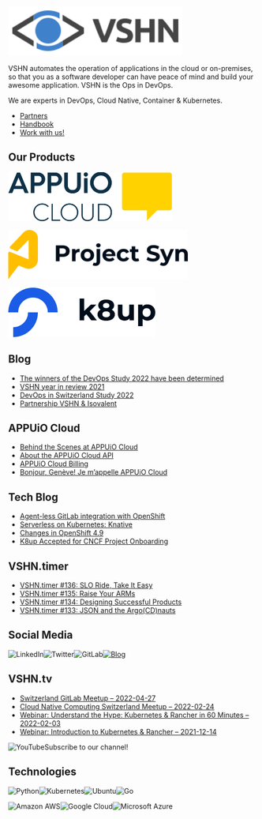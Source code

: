 [<img src="https://raw.githubusercontent.com/vshn/.github/main/profile/images/vshn.svg" alt="APPUiO Cloud" height="100"/>](https://vshn.ch/)

VSHN automates the operation of applications in the cloud or on-premises, so that you as a software developer can have peace of mind and build your awesome application. VSHN is the Ops in DevOps.

We are experts in DevOps, Cloud Native, Container & Kubernetes.

- [Partners](https://www.vshn.ch/en/partners/)
- [Handbook](https://handbook.vshn.ch/)
- [Work with us!](https://www.vshn.ch/en/jobs/)

## Our Products

[<img src="https://raw.githubusercontent.com/vshn/.github/main/profile/images/appuio-cloud.svg" alt="APPUiO Cloud" height="100"/>](https://docs.appuio.cloud/)

[<img src="https://github.com/vshn/.github/raw/main/profile/images/project-syn.svg" alt="Project Syn" height="100"/>](https://syn.tools/)

[<img src="https://github.com/vshn/.github/raw/main/profile/images/k8up.svg" alt="K8up" height="100"/>](https://k8up.io/)

## Blog

<!-- GENERAL:START -->
- [The winners of the DevOps Study 2022 have been determined](https://www.vshn.ch/en/blog/the-winners-of-the-devops-study-2022-have-been-determined/)
- [VSHN year in review 2021](https://www.vshn.ch/en/blog/vshn-year-in-review-2021/)
- [DevOps in Switzerland Study 2022](https://www.vshn.ch/en/blog/devops-in-switzerland-study-2022/)
- [Partnership VSHN &amp; Isovalent](https://www.vshn.ch/en/blog/partnership-vshn-isovalent/)
<!-- GENERAL:END -->

## APPUiO Cloud

<!-- APPUIOCLOUD:START -->
- [Behind the Scenes at APPUiO Cloud](https://www.vshn.ch/blog/behind-the-scenes-at-appuio-cloud/)
- [About the APPUiO Cloud API](https://www.vshn.ch/blog/about-the-appuio-cloud-api/)
- [APPUiO Cloud Billing](https://www.vshn.ch/blog/appuio-cloud-billing/)
- [Bonjour, Genève! Je m’appelle APPUiO Cloud](https://www.vshn.ch/blog/bonjour-geneve-je-mappelle-appuio-cloud/)
<!-- APPUIOCLOUD:END -->

## Tech Blog

<!-- TECH:START -->
- [Agent-less GitLab integration with OpenShift](https://www.vshn.ch/en/blog/agent-less-gitlab-integration-with-openshift/)
- [Serverless on Kubernetes: Knative](https://www.vshn.ch/en/blog/serverless-on-kubernetes-knative/)
- [Changes in OpenShift 4.9](https://www.vshn.ch/en/blog/changes-in-openshift-4-9/)
- [K8up Accepted for CNCF Project Onboarding](https://www.vshn.ch/en/blog/k8up-accepted-for-cncf-project-onboarding/)
<!-- TECH:END -->

## VSHN.timer

<!-- VSHNTIMER:START -->
- [VSHN.timer #136: SLO Ride, Take It Easy](https://www.vshn.ch/blog/vshn-timer-136-slo-ride-take-it-easy/)
- [VSHN.timer #135: Raise Your ARMs](https://www.vshn.ch/blog/vshn-timer-135-raise-your-arms/)
- [VSHN.timer #134: Designing Successful Products](https://www.vshn.ch/blog/vshn-timer-134-designing-successful-products/)
- [VSHN.timer #133: JSON and the Argo&lpar;CD&rpar;nauts](https://www.vshn.ch/blog/vshn-timer-133-json-and-the-argocdnauts/)
<!-- VSHNTIMER:END -->

## Social Media

[<img align="left" alt="LinkedIn" src="https://img.shields.io/badge/linkedin-%230077B5.svg?&style=for-the-badge&logo=linkedin&logoColor=white">](https://www.linkedin.com/company/vshn-ag) [<img align="left" alt="Twitter" src="https://img.shields.io/badge/twitter-%231DA1F2.svg?&style=for-the-badge&logo=twitter&logoColor=white">](https://twitter.com/vshn_ch) [<img align="left" alt="GitLab" src="https://img.shields.io/badge/gitlab-%23330f63.svg?&style=for-the-badge&logo=gitlab&logoColor=white">](https://gitlab.com/vshn) [<img alt="Blog" src="https://img.shields.io/badge/rss-%23FFA500.svg?&style=for-the-badge&logo=rss&logoColor=white">](https://www.vshn.ch/en-rss.xml)

## VSHN.tv

<!-- VIDEOS:START -->
- [Switzerland GitLab Meetup – 2022-04-27](https://www.youtube.com/watch?v=iYPufKMabYc)
- [Cloud Native Computing Switzerland Meetup – 2022-02-24](https://www.youtube.com/watch?v=GqFy1RLTbXU)
- [Webinar: Understand the Hype: Kubernetes &amp; Rancher in 60 Minutes – 2022-02-03](https://www.youtube.com/watch?v=S1mCJnbqACE)
- [Webinar: Introduction to Kubernetes &amp; Rancher – 2021-12-14](https://www.youtube.com/watch?v=jeTwFo2abrI)
<!-- VIDEOS:END -->

Subscribe to our [<img alt="YouTube" align="left" src="https://img.shields.io/badge/youtube-%23FF0000.svg?&style=for-the-badge&logo=youtube&logoColor=white">](https://vshn.tv) channel!

## Technologies

<img align="left" alt="Python" src="https://img.shields.io/badge/python-%233776AB.svg?&style=for-the-badge&logo=python&logoColor=white"> <img alt="Go" src="https://img.shields.io/badge/go-%2300ADD8.svg?&style=for-the-badge&logo=go&logoColor=white"> <img align="left" alt="Kubernetes" src="https://img.shields.io/badge/kubernetes-326de6?logo=kubernetes&logoColor=white&style=for-the-badge"> <img align="left" alt="Ubuntu" src="https://img.shields.io/badge/ubuntu-E95420?logo=ubuntu&logoColor=white&style=for-the-badge">

<img align="left" alt="Amazon AWS" src="https://img.shields.io/badge/Amazon%20AWS-%23232F3E?logo=amazon-aws&logoColor=white&style=for-the-badge"> <img align="left" alt="Google Cloud" src="https://img.shields.io/badge/Google%20Cloud-%234285F4?logo=google-cloud&logoColor=white&style=for-the-badge "> <img alt="Microsoft Azure" src="https://img.shields.io/badge/Microsoft%20Azure-0089D6?logo=microsoft-azure&logoColor=white&style=for-the-badge">

